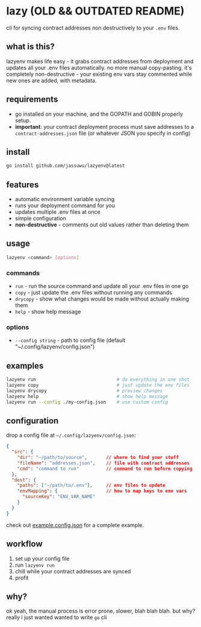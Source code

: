 # lazy (OLD && OUTDATED README)

cli for syncing contract addresses non destructively to your `.env` files.

## what is this?

lazyenv makes life easy - it grabs contract addresses from deployment and updates all your .env files automatically. no more manual copy-pasting. it's completely non-destructive - your existing env vars stay commented while new ones are added, with metadata.

## requirements

- go installed on your machine, and the GOPATH and GOBIN properly setup.
- **important**: your contract deployment process must save addresses to a `contract-addresses.json` file (or whatever JSON you specify in config)

## install

```bash
go install github.com/jassuwu/lazyenv@latest
```

## features

- automatic environment variable syncing
- runs your deployment command for you
- updates multiple .env files at once
- simple configuration
- **non-destructive** - comments out old values rather than deleting them

## usage

```bash
lazyenv <command> [options]
```

### commands

- `run` - run the source command and update all your .env files in one go
- `copy` - just update the .env files without running any commands
- `drycopy` - show what changes would be made without actually making them
- `help` - show help message

### options

- `--config string` - path to config file (default "~/.config/lazyenv/config.json")

## examples

```bash
lazyenv run                              # do everything in one shot
lazyenv copy                             # just update the env files
lazyenv drycopy                          # preview changes
lazyenv help                             # show help message
lazyenv run --config ./my-config.json    # use custom config
```

## configuration

drop a config file at `~/.config/lazyenv/config.json`:

```json
{
  "src": {
    "dir": "~/path/to/source",       // where to find your stuff
    "fileName": "addresses.json",    // file with contract addresses
    "cmd": "command to run"          // command to run before copying
  },
  "dest": {
    "paths": ["~/path/to/.env"],     // env files to update
    "envMapping": {                  // how to map keys to env vars
      "sourceKey": "ENV_VAR_NAME"
    }
  }
}
```

check out [example.config.json](./example.config.json) for a complete example.

## workflow

1. set up your config file
2. run `lazyenv run`
3. chill while your contract addresses are synced
4. profit

## why?

ok yeah, the manual process is error prone, slower, blah blah blah. but why? really i just wanted wanted to write `go` cli
